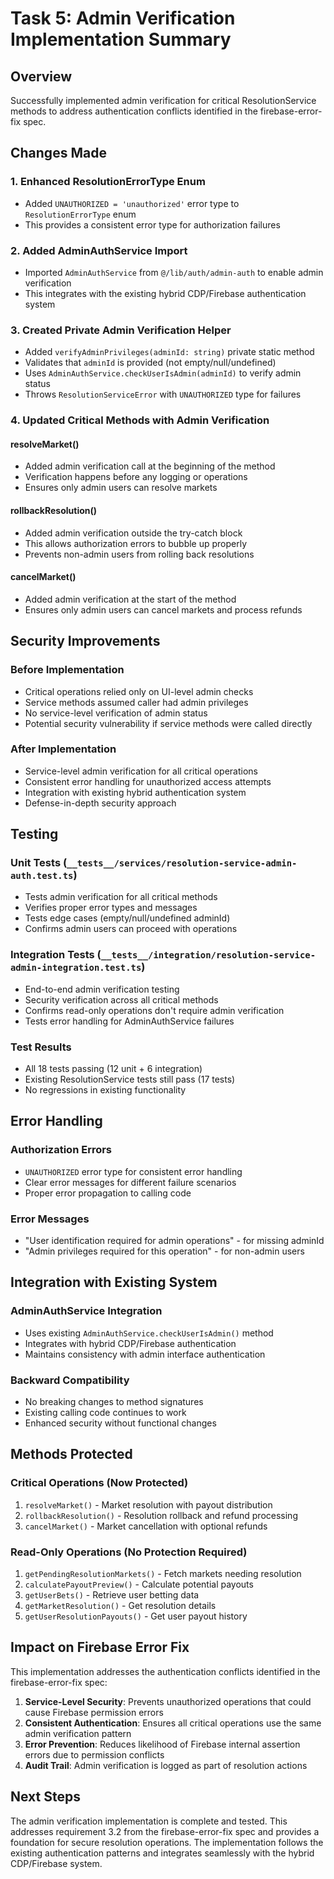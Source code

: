 # Task 5: Admin Verification Implementation Summary

## Overview
Successfully implemented admin verification for critical ResolutionService methods to address authentication conflicts identified in the firebase-error-fix spec.

## Changes Made

### 1. Enhanced ResolutionErrorType Enum
- Added `UNAUTHORIZED = 'unauthorized'` error type to `ResolutionErrorType` enum
- This provides a consistent error type for authorization failures

### 2. Added AdminAuthService Import
- Imported `AdminAuthService` from `@/lib/auth/admin-auth` to enable admin verification
- This integrates with the existing hybrid CDP/Firebase authentication system

### 3. Created Private Admin Verification Helper
- Added `verifyAdminPrivileges(adminId: string)` private static method
- Validates that `adminId` is provided (not empty/null/undefined)
- Uses `AdminAuthService.checkUserIsAdmin(adminId)` to verify admin status
- Throws `ResolutionServiceError` with `UNAUTHORIZED` type for failures

### 4. Updated Critical Methods with Admin Verification

#### resolveMarket()
- Added admin verification call at the beginning of the method
- Verification happens before any logging or operations
- Ensures only admin users can resolve markets

#### rollbackResolution()
- Added admin verification outside the try-catch block
- This allows authorization errors to bubble up properly
- Prevents non-admin users from rolling back resolutions

#### cancelMarket()
- Added admin verification at the start of the method
- Ensures only admin users can cancel markets and process refunds

## Security Improvements

### Before Implementation
- Critical operations relied only on UI-level admin checks
- Service methods assumed caller had admin privileges
- No service-level verification of admin status
- Potential security vulnerability if service methods were called directly

### After Implementation
- Service-level admin verification for all critical operations
- Consistent error handling for unauthorized access attempts
- Integration with existing hybrid authentication system
- Defense-in-depth security approach

## Testing

### Unit Tests (`__tests__/services/resolution-service-admin-auth.test.ts`)
- Tests admin verification for all critical methods
- Verifies proper error types and messages
- Tests edge cases (empty/null/undefined adminId)
- Confirms admin users can proceed with operations

### Integration Tests (`__tests__/integration/resolution-service-admin-integration.test.ts`)
- End-to-end admin verification testing
- Security verification across all critical methods
- Confirms read-only operations don't require admin verification
- Tests error handling for AdminAuthService failures

### Test Results
- All 18 tests passing (12 unit + 6 integration)
- Existing ResolutionService tests still pass (17 tests)
- No regressions in existing functionality

## Error Handling

### Authorization Errors
- `UNAUTHORIZED` error type for consistent error handling
- Clear error messages for different failure scenarios
- Proper error propagation to calling code

### Error Messages
- "User identification required for admin operations" - for missing adminId
- "Admin privileges required for this operation" - for non-admin users

## Integration with Existing System

### AdminAuthService Integration
- Uses existing `AdminAuthService.checkUserIsAdmin()` method
- Integrates with hybrid CDP/Firebase authentication
- Maintains consistency with admin interface authentication

### Backward Compatibility
- No breaking changes to method signatures
- Existing calling code continues to work
- Enhanced security without functional changes

## Methods Protected

### Critical Operations (Now Protected)
1. `resolveMarket()` - Market resolution with payout distribution
2. `rollbackResolution()` - Resolution rollback and refund processing
3. `cancelMarket()` - Market cancellation with optional refunds

### Read-Only Operations (No Protection Required)
1. `getPendingResolutionMarkets()` - Fetch markets needing resolution
2. `calculatePayoutPreview()` - Calculate potential payouts
3. `getUserBets()` - Retrieve user betting data
4. `getMarketResolution()` - Get resolution details
5. `getUserResolutionPayouts()` - Get user payout history

## Impact on Firebase Error Fix

This implementation addresses the authentication conflicts identified in the firebase-error-fix spec:

1. **Service-Level Security**: Prevents unauthorized operations that could cause Firebase permission errors
2. **Consistent Authentication**: Ensures all critical operations use the same admin verification pattern
3. **Error Prevention**: Reduces likelihood of Firebase internal assertion errors due to permission conflicts
4. **Audit Trail**: Admin verification is logged as part of resolution actions

## Next Steps

The admin verification implementation is complete and tested. This addresses requirement 3.2 from the firebase-error-fix spec and provides a foundation for secure resolution operations. The implementation follows the existing authentication patterns and integrates seamlessly with the hybrid CDP/Firebase system.